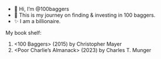 - 👋 Hi, I’m @100baggers
- 👀 This is my journey on finding & investing in 100 baggers.
- ✨ I am a billionaire.

My book shelf:
1. <100 Baggers> (2015) by Christopher Mayer
2. <Poor Charlie’s Almanack> (2023) by Charles T. Munger 


<!---
100baggers/100baggers is a ✨ special ✨ repository because its `README.md` (this file) appears on your GitHub profile.
You can click the Preview link to take a look at your changes.
--->
